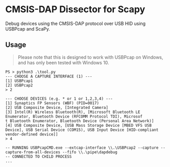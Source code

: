 # CMSIS-DAP Dissector for Scapy

Debug devices using the CMSIS-DAP protocol over USB HID using USBPcap and ScaPy.

## Usage

> Please note that this is designed to work with USBPcap on Windows, and has only
> been tested with Windows 10.

```
PS > python3 .\tool.py
--- CHOOSE A CAPTURE INTERFACE (1) ---
[1] USBPcap1
[2] USBPcap2
> 2

--- CHOOSE DEVICES (e.g. * or 1 or 1,2,3,4) ---
[1] Synaptics FP Sensors (WBF) (PID=0017)
[2] USB Composite Device, [Integrated Camera]
[3] Intel(R) Wireless Bluetooth(R), [Microsoft Bluetooth LE Enumerator, Bluetooth Device (RFCOMM Protocol TDI), Microsof
t Bluetooth Enumerator, Bluetooth Device (Personal Area Network)]
[4] USB Composite Device, [USB Mass Storage Device [MBED VFS USB Device], USB Serial Device (COM15), USB Input Device [HID-compliant vendor-defined device]]
> 4

-- RUNNING USBPcapCMD.exe --extcap-interface \\.\USBPcap2 --capture --capture-from-all-devices --fifo \\.\pipe\dapdebug
-- CONNECTED TO CHILD PROCESS
...
```

